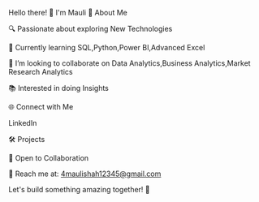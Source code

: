 Hello there! 👋 I'm Mauli
🚀 About Me
 
 🔍 Passionate about exploring New Technologies
  
 🌱 Currently learning SQL,Python,Power BI,Advanced Excel
  
  💞️ I’m looking to collaborate on Data Analytics,Business Analytics,Market Research Analytics
  
  📚 Interested in doing Insights
  
🌐 Connect with Me
  
  LinkedIn
  
  🛠️ Projects


  🤝 Open to Collaboration
  
  📧 Reach me at: 4maulishah12345@gmail.com
  
 Let's build something amazing together! 🚀
